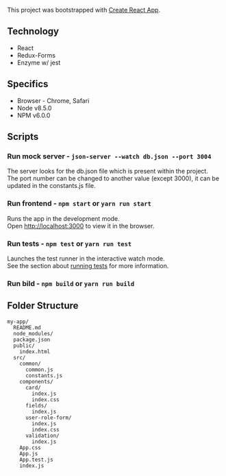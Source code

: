 This project was bootstrapped with [Create React App](https://github.com/facebookincubator/create-react-app).

## Technology

* React
* Redux-Forms
* Enzyme w/ jest

## Specifics

* Browser - Chrome, Safari
* Node v8.5.0
* NPM v6.0.0

## Scripts

### Run mock server - `json-server --watch db.json --port 3004`

The server looks for the db.json file which is present within the project.<br/>
The port number can be changed to another value (except 3000), it can be updated in the constants.js file.

### Run frontend - `npm start` or `yarn run start`

Runs the app in the development mode.<br>
Open [http://localhost:3000](http://localhost:3000) to view it in the browser.

### Run tests - `npm test` or `yarn run test`

Launches the test runner in the interactive watch mode.<br>
See the section about [running tests](#running-tests) for more information.

### Run bild - `npm build` or `yarn run build`

## Folder Structure
```
my-app/
  README.md
  node_modules/
  package.json
  public/
    index.html
  src/
    common/
      common.js
      constants.js
    components/
      card/
        index.js
        index.css
      fields/
        index.js
      user-role-form/
        index.js
        index.css
      validation/
        index.js
    App.css
    App.js
    App.test.js
    index.js
```